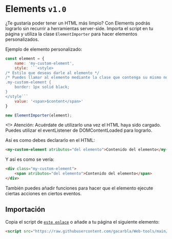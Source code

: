 # Elements `v1.0`

¿Te gustaría poder tener un HTML más limpio?
Con Elements podrás lograrlo sin recurrir a herramientas server-side.
Importa el script en tu página y utiliza la clase `ElementImporter` para hacer elementos personalizados.

Ejemplo de elemento personalizado:
```js
const element = {
    name: 'my-custom-element',
    style: ```<style>
/* Estilo que deseas darle al elemento */
/* Puedes llamar al elemento mediante la clase que contenga su mismo nombre */
.my-custom-element {
    border: 1px solid black;
}
</style```
    value: '<span>$content</span>'
}

new ElementImporter(element);
```

<!> Atención: Acuérdate de utilizarlo una vez el HTML haya sido cargado. Puedes utilizar el eventListener de DOMContentLoaded para lograrlo.

Así es como debes declararlo en el HTML:

```html
<my-custom-element atributos="del elemento">Contenido del elemento</my-custom-element>
```

Y así es como se vería:

```html
<div class="my-custom-element">
    <span atributos="del elemento">Contenido del elemento</span>
</div>
```

También puedes añadir funciones para hacer que el elemento ejecute ciertas acciones en ciertos eventos.

## Importación

Copia el script de [`este enlace`](https://raw.githubusercontent.com/gacarbla/Web-tools/main/src/Elements/js/script.min.js) o añade a tu página el siguiente elemento:
```html
<script src="https://raw.githubusercontent.com/gacarbla/Web-tools/main/src/Elements/js/super.min.js"></script>
```